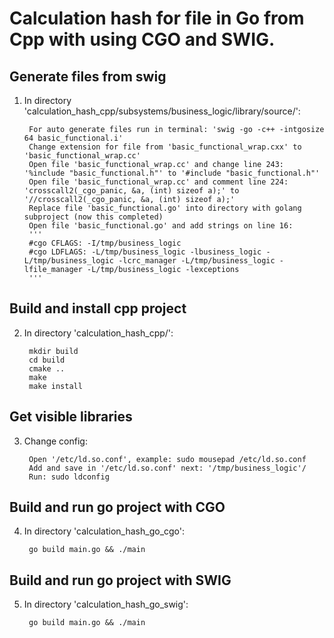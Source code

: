 # Calculation hash for file in Go from Cpp with using CGO and SWIG. 



## Generate files from swig

1. In directory 'calculation_hash_cpp/subsystems/business_logic/library/source/':

		For auto generate files run in terminal: 'swig -go -c++ -intgosize 64 basic_functional.i'
		Change extension for file from 'basic_functional_wrap.cxx' to 'basic_functional_wrap.cc'
		Open file 'basic_functional_wrap.cc' and change line 243: '%include "basic_functional.h"' to '#include "basic_functional.h"'
		Open file 'basic_functional_wrap.cc' and comment line 224: 'crosscall2(_cgo_panic, &a, (int) sizeof a);' to '//crosscall2(_cgo_panic, &a, (int) sizeof a);'
		Replace file 'basic_functional.go' into directory with golang subproject (now this completed)
		Open file 'basic_functional.go' and add strings on line 16:
		'''
		#cgo CFLAGS: -I/tmp/business_logic
		#cgo LDFLAGS: -L/tmp/business_logic -lbusiness_logic -L/tmp/business_logic -lcrc_manager -L/tmp/business_logic -lfile_manager -L/tmp/business_logic -lexceptions
		'''

## Build and install cpp project

2. In directory 'calculation_hash_cpp/':

		mkdir build
		cd build
		cmake ..
		make
		make install

## Get visible libraries

3. Change config:

		Open '/etc/ld.so.conf', example: sudo mousepad /etc/ld.so.conf
		Add and save in '/etc/ld.so.conf' next: '/tmp/business_logic'/
		Run: sudo ldconfig

## Build and run go project with CGO

4. In directory 'calculation_hash_go_cgo':

		go build main.go && ./main


## Build and run go project with SWIG

5. In directory 'calculation_hash_go_swig':

		go build main.go && ./main


